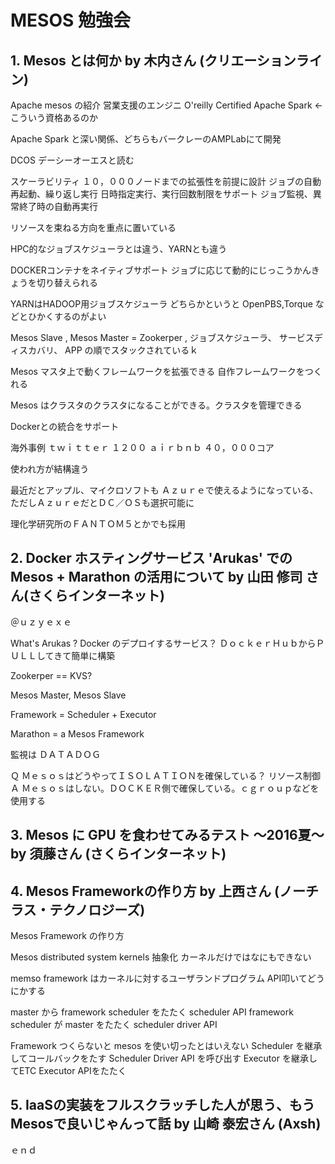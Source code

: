 
# MESOS 勉強会

## 1. Mesos とは何か by 木内さん (クリエーションライン)

Apache mesos の紹介
 営業支援のエンジニ
 O'reilly Certified Apache Spark <- こういう資格あるのか

Apache Spark と深い関係、どちらもバークレーのAMPLabにて開発

DCOS デーシーオーエスと読む

スケーラビリティ
 １０，０００ノードまでの拡張性を前提に設計
  ジョブの自動再起動、繰り返し実行
  日時指定実行、実行回数制限をサポート
  ジョブ監視、異常終了時の自動再実行

リソースを束ねる方向を重点に置いている

HPC的なジョブスケジューラとは違う、YARNとも違う

DOCKERコンテナをネイティブサポート
 ジョブに応じて動的にじっこうかんきょうを切り替えられる

YARNはHADOOP用ジョブスケジューラ
 どちらかというと OpenPBS,Torque などとひかくするのがよい

Mesos Slave , Mesos Master = Zookerper , ジョブスケジューラ、 サービスディスカバリ、 APP の順でスタックされているｋ

Mesos マスタ上で動くフレームワークを拡張できる
自作フレームワークをつくれる

Mesos はクラスタのクラスタになることができる。クラスタを管理できる

Dockerとの統合をサポート

海外事例
 ｔｗｉｔｔｅｒ  １２００
 ａｉｒｂｎｂ ４０，０００コア

 使われ方が結構違う

 最近だとアップル、マイクロソフトも
  Ａｚｕｒｅで使えるようになっている、ただしＡｚｕｒｅだとＤＣ／ＯＳも選択可能に

理化学研究所のＦＡＮＴＯＭ５とかでも採用

## 2. Docker ホスティングサービス 'Arukas' での Mesos + Marathon の活用について by 山田 修司 さん(さくらインターネット)

＠ｕｚｙｅｘｅ

What's Arukas ?
 Docker のデプロイするサービス？
   ＤｏｃｋｅｒＨｕｂからＰＵＬＬしてきて簡単に構築

Zookerper == KVS?

Mesos Master, Mesos Slave

Framework = Scheduler + Executor

Marathon = a Mesos Framework

監視は ＤＡＴＡＤＯＧ

Ｑ ＭｅｓｏｓはどうやってＩＳＯＬＡＴＩＯＮを確保している？ リソース制御
 Ａ Ｍｅｓｏｓはしない。ＤＯＣＫＥＲ側で確保している。ｃｇｒｏｕｐなどを使用する

## 3. Mesos に GPU を食わせてみるテスト ～2016夏～ by 須藤さん (さくらインターネット)
## 4. Mesos Frameworkの作り方 by 上西さん (ノーチラス・テクノロジーズ)

Mesos Framework の作り方

Mesos distributed system kernels
 抽象化
 カーネルだけではなにもできない

memso framework はカーネルに対するユーザランドプログラム
 API叩いてどうにかする

 master から framework scheduler をたたく scheduler API
 framework scheduler が master をたたく scheduler driver API

Framework つくらないと mesos を使い切ったとはいえない
 Scheduler を継承してコールバックをたす
 Scheduler Driver API を呼び出す
 Executor を継承してETC
 Executor APIをたたく

## 5. IaaSの実装をフルスクラッチした人が思う、もうMesosで良いじゃんって話 by 山崎 泰宏さん (Axsh)


























ｅｎｄ

